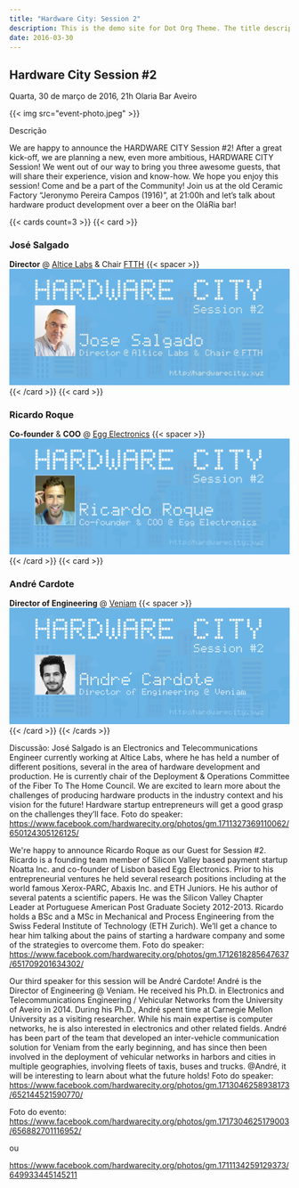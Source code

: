 ```yaml
---
title: "Hardware City: Session 2"
description: This is the demo site for Dot Org Theme. The title description and images front matter is required for meta og content.
date: 2016-03-30
---
```


## Hardware City Session #2

Quarta, 30 de março de 2016, 21h
Olaria Bar Aveiro

{{< img src="event-photo.jpeg" >}}

Descrição

We are happy to announce the HARDWARE CITY Session #2!
After a great kick-off, we are planning a new, even more ambitious, HARDWARE CITY Session!
We went out of our way to bring you three awesome guests, that will share their experience, vision and know-how. We hope you enjoy this session! Come and be a part of the Community!
Join us at the old Ceramic Factory “Jeronymo Pereira Campos (1916)”, at 21:00h and let’s talk about hardware product development over a beer on the OláRia bar!

{{< cards count=3 >}}
{{< card >}}
### José Salgado
__Director__ @ [Altice Labs](https://www.alticelabs.com) & Chair [FTTH](https://www.ftthcouncil.eu/knowledge-centre/what-is-ftth)
{{< spacer >}}
![](jose-salgado.jpeg)
{{< /card >}}
{{< card >}}
### Ricardo Roque
__Co-founder__ & __COO__ @ [Egg Electronics](https://www.eggelectronics.com)
{{< spacer >}}
![](ricardo-roque.png)
{{< /card >}}
{{< card >}}
### André Cardote
__Director of Engineering__ @ [Veniam](https://veniam.com)
{{< spacer >}}
![](andre-cardote.png)
{{< /card >}}
{{< /cards >}}

Discussão:
José Salgado is an Electronics and Telecommunications Engineer currently working at Altice Labs, where he has held a number of different positions, several in the area of hardware development and production. He is currently chair of the Deployment & Operations Committee of the Fiber To The Home Council. We are excited to learn more about the challenges of producing hardware products in the industry context and his vision for the future! Hardware startup entrepreneurs will get a good grasp on the challenges they’ll face.
Foto do speaker: https://www.facebook.com/hardwarecity.org/photos/gm.1711327369110062/650124305126125/

We're happy to announce Ricardo Roque as our Guest for Session #2. Ricardo is a founding team member of Silicon Valley based payment startup Noatta Inc. and co-founder of Lisbon based Egg Electronics. Prior to his entrepreneurial ventures he held several research positions including at the world famous Xerox-PARC, Abaxis Inc. and ETH Juniors. He his author of several patents a scientific papers. He was the Silicon Valley Chapter Leader at Portuguese American Post Graduate Society 2012-2013. Ricardo holds a BSc and a MSc in Mechanical and Process Engineering from the Swiss Federal Institute of Technology (ETH Zurich).
We’ll get a chance to hear him talking about the pains of starting a hardware company and some of the strategies to overcome them.
Foto do speaker: https://www.facebook.com/hardwarecity.org/photos/gm.1712618285647637/651709201634302/

Our third speaker for this session will be André Cardote!
André is the Director of Engineering @ Veniam. He received his Ph.D. in Electronics and Telecommunications Engineering / Vehicular Networks from the University of Aveiro in 2014. During his Ph.D., André spent time at Carnegie Mellon University as a visiting researcher. While his main expertise is computer networks, he is also interested in electronics and other related fields. André has been part of the team that developed an inter-vehicle communication solution for Veniam from the early beginning, and has since then been involved in the deployment of vehicular networks in harbors and cities in multiple geographies, involving fleets of taxis, buses and trucks.
@André, it will be interesting to learn about what the future holds!
Foto do speaker: https://www.facebook.com/hardwarecity.org/photos/gm.1713046258938173/652144521590770/

Foto do evento: https://www.facebook.com/hardwarecity.org/photos/gm.1717304625179003/656882701116952/

ou

https://www.facebook.com/hardwarecity.org/photos/gm.1711134259129373/649933445145211

